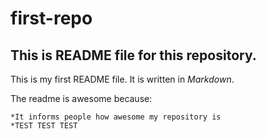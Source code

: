 # first-repo

## This is README file for this repository.

This is my first README file. It is written in _Markdown_.

The readme is awesome because:

    *It informs people how awesome my repository is
    *TEST TEST TEST